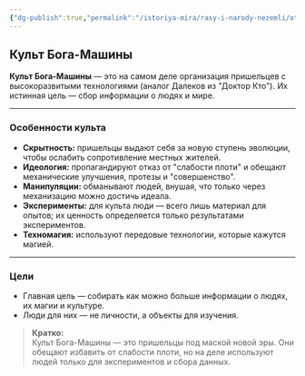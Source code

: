 ```yaml
---
{"dg-publish":true,"permalink":"/istoriya-mira/rasy-i-narody-nezemli/otdelnye-yavleniya-i-sobytiya/kult-boga-mashiny/"}
---
```


## Культ Бога-Машины

**Культ Бога-Машины** — это на самом деле организация пришельцев с высокоразвитыми технологиями (аналог Далеков из "Доктор Кто"). Их истинная цель — сбор информации о людях и мире.

---

### Особенности культа

- **Скрытность:** пришельцы выдают себя за новую ступень эволюции, чтобы ослабить сопротивление местных жителей.
- **Идеология:** пропагандируют отказ от "слабости плоти" и обещают механические улучшения, протезы и "совершенство".
- **Манипуляции:** обманывают людей, внушая, что только через механизацию можно достичь идеала.
- **Эксперименты:** для культа люди — всего лишь материал для опытов; их ценность определяется только результатами экспериментов.
- **Техномагия:** используют передовые технологии, которые кажутся магией.

---

### Цели

- Главная цель — собирать как можно больше информации о людях, их магии и культуре.
- Люди для них — не личности, а объекты для изучения.

> **Кратко:**  
> Культ Бога-Машины — это пришельцы под маской новой эры. Они обещают избавить от слабости плоти, но на деле используют людей только для экспериментов и сбора данных.

